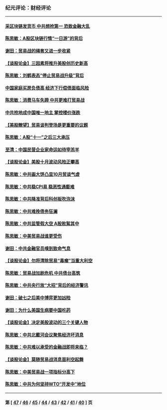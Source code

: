 ### 纪元评论：财经评论
---
#### [采区块链发货币 中共想抢第一 恐致金融大乱](../../pages/nsc1026/n11624715.md) 
#### [陈思敏：A股区块链行情“一日游”的背后](../../pages/nsc1026/n11622132.md) 
#### [谢田：贸易战的绳套又进一步收紧](../../pages/nsc1026/n11614088.md) 
#### [【谈股论金】三因素将推升美股创历史新高](../../pages/nsc1026/n11613133.md) 
#### [陈思敏：刘鹤表态“停止贸易战升级”背后](../../pages/nsc1026/n11603011.md) 
#### [中国家庭买房负债高 经济下行偿债面临风险](../../pages/nsc1026/n11585936.md) 
#### [陈思敏：消费马车失蹄 中共更难打贸易战](../../pages/nsc1026/n11578952.md) 
#### [中共抢地成中国唯一地主 掌控楼价涨跌](../../pages/nsc1026/n11574627.md) 
#### [【美股瞭望】贸易谈判登场是更重要的议题](../../pages/nsc1026/n11569164.md) 
#### [陈思敏：A股“十一”之后三大承压](../../pages/nsc1026/n11567921.md) 
#### [至清：中国民营企业家命运如待宰羔羊](../../pages/nsc1026/n11558289.md) 
#### [【谈股论金】美股十月波动风险正攀高](../../pages/nsc1026/n11536343.md) 
#### [陈思敏：中共画大饼凸显10月贸谈气虚](../../pages/nsc1026/n11515994.md) 
#### [陈思敏：中共稳CPI易 稳恶性通膨难](../../pages/nsc1026/n11511401.md) 
#### [陈思敏：中共降准背后科创板吹泡沫](../../pages/nsc1026/n11505256.md) 
#### [陈思敏：中共难挽债务狂澜](../../pages/nsc1026/n11499457.md) 
#### [陈思敏：中共监管假大空 A股败絮其中](../../pages/nsc1026/n11485209.md) 
#### [陈思敏：中美贸易战谁更受伤](../../pages/nsc1026/n11481633.md) 
#### [谢田：中共金融官员嗅到致命气息](../../pages/nsc1026/n11477556.md) 
#### [【谈股论金】勿将清除贸易“毒瘤”当重大利空](../../pages/nsc1026/n11475997.md) 
#### [陈思敏：贸易战加剧危机 中共债台高筑](../../pages/nsc1026/n11475472.md) 
#### [陈思敏：中共央行放“大招”背后的经济警讯](../../pages/nsc1026/n11465545.md) 
#### [谢田：破七之后美中博弈更加凶险](../../pages/nsc1026/n11464504.md) 
#### [谢田：为什么美国生病要中国吃药](../../pages/nsc1026/n11448429.md) 
#### [【谈股论金】决定美股波动的三个关键人物](../../pages/nsc1026/n11441084.md) 
#### [陈思敏：中共北戴河会议聚焦经济坏消息](../../pages/nsc1026/n11439309.md) 
#### [陈思敏：中共难以承受的金融战即将来临？](../../pages/nsc1026/n11434598.md) 
#### [【谈股论金】莫随贸易战消息面利空起舞](../../pages/nsc1026/n11424947.md) 
#### [陈思敏：中美贸易战一项指标分高下](../../pages/nsc1026/n11421185.md) 
#### [陈思敏：中共为何坚持WTO“开发中”地位](../../pages/nsc1026/n11416215.md) 

---
#### 第 [ [47](./47.md) / [46](./46.md) / [45](./45.md) / [44](./44.md) / [43](./43.md) / [42](./42.md) / [41](./41.md) / [40](./40.md) ] 页
